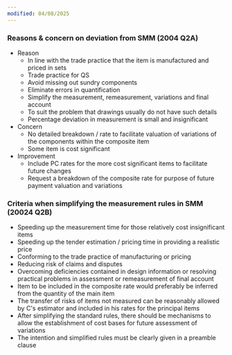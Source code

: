 ```yaml
---
modified: 04/08/2025
---
```

### Reasons & concern on deviation from SMM (2004 Q2A)

- Reason
	- In line with the trade practice that the item is manufactured and priced in sets
	- Trade practice for QS
	- Avoid missing out sundry components
	- Eliminate errors in quantification
	- Simplify the measurement, remeasurement, variations and final account
	- To suit the problem that drawings usually do not have such details
	- Percentage deviation in measurement is small and insignificant
- Concern
	- No detailed breakdown / rate to facilitate valuation of variations of the components within the composite item
	- Some item is cost significant
- Improvement
	- Include PC rates for the more cost significant items to facilitate future changes
	- Request a breakdown of the composite rate for purpose of future payment valuation and variations

### Criteria when simplifying the measurement rules in SMM (20024 Q2B)

- Speeding up the measurement time for those relatively cost insignificant items
- Speeding up the tender estimation / pricing time in providing a realistic price
- Conforming to the trade practice of manufacturing or pricing
- Reducing risk of claims and disputes
- Overcoming deficiencies contained in design information or resolving practical problems in assessment or remeasurement of final account
- Item to be included in the composite rate would preferably be inferred from the quantity of the main item
- The transfer of risks of items not measured can be reasonably allowed by C's estimator and included in his rates for the principal items
- After simplifying the standard rules, there should be mechanisms to allow the establishment of cost bases for future assessment of variations
- The intention and simplified rules must be clearly given in a preamble clause
